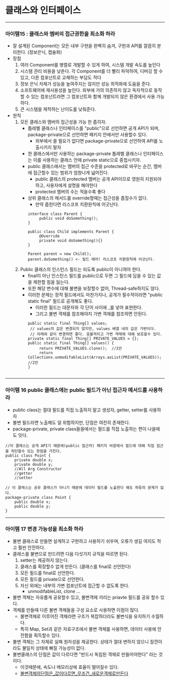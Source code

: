 # 클래스와 인터페이스

---
### 아이템15 : 클래스와 멤버의 접근권한을 최소화 하라
- 잘 설계된 Component는 모든 내부 구현을 완벽히 숨겨, 구현과 API를 깔끔히 분리한다. (정보은닉, 캡슐화)
- 장점
  1. 여러 Component를 병렬로 개발할 수 있게 하여, 시스템 개발 속도를 높인다 
  2. 시스템 관리 비용을 낮춘다. 각 Component를 더 빨리 파악하여, 디버깅 할 수 있고, 다른 컴포넌트로 교체하는 부담도 적다 
  3. 정보 은닉 자체가 성능을 높여주지는 않지만 성능 최적화에 도움을 준다. 
  4. 소프트웨어에 재사용성을 높인다. 외부에 거의 의존하지 않고 독자적으로 동작할 수 있는 컴포넌트라면 그 컴포넌트와 함께 개발되지 않은 환경에서 사용 가능하다. 
  5. 큰 시스템을 제작하는 난이도를 낮춰준다. 
- 원칙
  1. 모든 클래스와 멤버의 접근성을 가능 한 좁히자. 
     - 톱레벨 클래스나 인터페이스를 "public"으로 선언하면 공개 API가 되며, package-private으로 선언하면 패키지 안에서만 사용할수 있다. 
       - 외부에서 쓸 필요가 없다면 package-private으로 선언하여 API를 노출시키지 말자 
     - 한 클래스에서만 사용하는 package-private 톱레벨 클래스나 인터페이스는 이를 사용하는 클래스 안에 private static으로 중첩시키자.
     - public 클래스에서는 멤버의 접근 수준을 protected로 바꾸는 순간, 멤버에 접근할수 있는 범위가 엄청나게 넓어진다. 
       - public 클래스의 protected 멤버는 공개 API이므로 영원히 지원되야 하고, 사용자에게 설명을 해야한다 
       - protected 멤버의 수는 적을수록 좋다 
     - 상위 클래스의 메서드를 override할때는 접근성을 좁힐수가 없다.
       - 만약 좁힌다면 리스코프 치환원칙에 어긋난다.
       ```
       interface class Parent {
            public void doSomething();
       }       
       
       public class Child implements Parent {
            @Override
            private void doSomething(){}
       }
       
       Parent parent = new Child();
       parent.doSomething() <- 빌드 에러! 리스코프 치환원칙에 어긋난다. 
       ```
  2. Public 클래스의 인스턴스 필드는 되도록 public이 아니여야 한다. 
     - final이 아닌 인스턴스 필드를 public으로 두면 그 필드에 담을 수 있는 값을 제한할 힘을 잃는다. 
     - 또한 해당 변수에 대해 불변을 보장할수 없어, Thread-safe하지도 않다.
     - 이러한 문제는 정적 필드에서도 마찬가지나, 공개가 필수적이라면 "public static final" 필드로 공개해도 좋다. 
       - 이러한 필드는 대문자와 각 단어 사이에 _를 넣어 표현한다. 
       - 그리고 불변 객체를 참조해야지 가변 객체를 참조하면 안된다. 
       ```
       public static final Thing[] values;
        // values의 값은 변경되지 않지만, values 배열 내의 값은 가변이다.
        // 아래와 같이 변경하면 좋다. 효율적이고 가변 객체에 대해 보호할수 있다.
       private static final Thing[] PRIVATE_VALUES = {};
       public static final Thing[] values() {
            return PRIVATE_VALUES.clone();  //1안
            return Collections.unmodifableList(Arrays.asList(PRIVATE_VALUES)); //2안
       }
              
       ```
---
### 아이템 16 public 클래스에는 public 필드가 아닌 접근자 메서드를 사용하라
- public class는 절대 필드를 직접 노출하지 말고 생성자, getter, setter를 사용하자
- 불변 필드라면 노출해도 덜 위험하지만, 단점은 여전히 존재한다. 
- package-private, private class들을에서는 필드를 직접 노출하는 편이 나을때 도 잇다. 
```
//이 클래스는 공개 API기 때문에(public 접근자) 패키지 바깥에서 필드에 대해 직접 접근을 차단할수 있는 장점을 가진다.
public class Point {
    private double x;
    private double y;
    //All Arg Constructor
    //getter
    //setter
```
```
// 이 클래스는 공유 클래스가 아니기 때문에 데이터 필드를 노출한다 해도 하등의 문제가 없다. 
package-private class Point {
    public double x;
    public double y;
}
```

---
### 아이템 17 변경 가능성을 최소화 하라 
- 불변 클래스로 만들면 설계하고 구현하고 사용하기 쉬우며, 오류가 생길 여지도 적고 훨씬 안전하다. 
- 클래스를 불변으로 만드려면 다음 다섯가지 규칙을 따르면 된다. 
  1. setter는 제공하지 않는다. 
  2. 클래스를 확장할수 없게 만든다. (클래스를 final로 선언한다)
  3. 모든 필드를 final로 선언한다. 
  4. 모든 필드를 private으로 선언한다. 
  5. 자신 외에는 내부의 가변 컴포넌트에 접근할 수 없도록 한다. 
     - unmodifableList, clone ...
- 불변 객체는 자유롭게 공유할수 있고, 불변객체 끼리는 priavte 필드를 공유 할수 있다. 
- 객체를 만들때 다른 불변 객체들을 구성 요소로 사용하면 이점이 많다. 
  - 불변객체로 이루어진 객체라면 구조가 복잡하더라도 불변식을 유지하기 수월하다. 
  - 특히 Map, Set과 같은 자료구조에서 불변 객체를 사용하면, 데이터 사용에 안전함을 획득할수 있다. 
- 불변 객체는 그 자체로 실패 원자성을 제공한다. 상태가 절대 변하지 않으니 잠깐이라도 불일치 상태에 빠질 가능성이 없다. 
- 불변클래스의 단점은 값이 다르다면 "반드시 독립된 객체로 만들어야한다" 라는 것이다. 
  - 이것때문에, 속도나 메모리상에 효율이 떨어질수 있다. 
  - [불변객체의단점은_값이다르면_무조건_새로운객체로만든다](https://github.com/jhsong2580/Reading/blob/master/effectivejava/readme/c4_README.md)
  